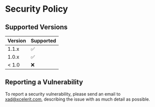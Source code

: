 # Security Policy

## Supported Versions

| Version | Supported          |
| ------- | ------------------ |
| 1.1.x   | :white_check_mark: |
| 1.0.x   | :white_check_mark: |
| < 1.0   | :x:                |

## Reporting a Vulnerability

To report a security vulnerability, please send an email to xad@xcelerit.com,
describing the issue with as much detail as possible.
